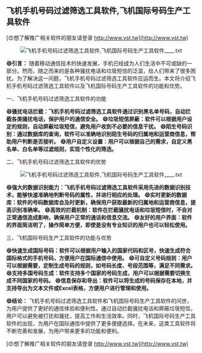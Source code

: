 ## **飞机手机号码过滤筛选工具软件,飞机国际号码生产工具软件**

[😍想了解推广相关软件的朋友请登录 http://www.vst.tw](http://www.vst.tw)

 <center><img src="https://vst.tw/MP4/tuiguang/png/6.png" alt="飞机手机号码过滤筛选工具软件,飞机国际号码生产工具软件____.txt"></center>

**😄引言：**
随着移动通信技术的快速发展，手机已经成为人们生活中不可或缺的一部分。然而，随之而来的是各种骚扰电话和垃圾短信的泛滥，给人们带来了很多困扰。为了解决这一问题，飞机手机号码过滤筛选工具软件应运而生。本文将介绍飞机手机号码过滤筛选工具软件以及飞机国际号码生产工具软件的功能和优势。

一、飞机手机号码过滤筛选工具软件的功能

**😄骚扰电话拦截：飞机手机号码过滤筛选工具软件通过识别黑名单号码，自动拦截各类骚扰电话，保护用户的通信安全。**
**😄垃圾短信屏蔽：软件可以根据用户设定的规则，自动屏蔽垃圾短信，避免用户收到不必要的信息干扰。**
**😄陌生号码识别：通过数据库的查询，软件可以准确地识别陌生号码的归属地和运营商信息，帮助用户判断是否接听。**
**😄用户自定义设置：用户可以根据自己的需求，自定义黑名单、白名单等过滤规则，实现个性化的筛选。**

二、飞机手机号码过滤筛选工具软件的优势

 <center><img src="https://vst.tw/MP4/tuiguang/png/7.png" alt="飞机手机号码过滤筛选工具软件,飞机国际号码生产工具软件____.txt"></center>

**😄强大的数据识别能力：飞机手机号码过滤筛选工具软件采用先进的数据识别技术，能够快速准确地判断号码的属性，并进行相应的处理。**
**😄实时更新的数据库：软件的号码数据库会及时更新，确保用户获取最新的归属地和运营商信息，提高识别准确率。**
**😄高效的拦截机制：软件在拦截骚扰电话和垃圾短信时，不会对正常通信造成影响，确保用户正常的通话和信息交流。**
**😄友好的用户界面：软件的界面简洁明了，操作简单方便，即使是没有专业知识的用户也可以轻松使用。**

三、飞机国际号码生产工具软件的功能与优势

**😄快速生成国际号码：软件可以根据用户输入的国家代码和区号，快速生成符合国际格式的手机号码，方便用户在国际通信中使用。**
**😄可自定义号码规则：用户可以根据需要，定制生成号码的规则，如号码长度、号段范围等，满足不同需求。**
**😄支持多国号码生成：软件支持多个国家的号码生成，用户可以根据需要切换生成不同国家的号码。**
**😄信息保存和导出：软件可以将生成的号码保存在本地，并支持导出为文本文件或Excel表格，方便用户进行管理和使用。**

**😄结论：**
飞机手机号码过滤筛选工具软件和飞机国际号码生产工具软件的问世，为用户提供了更好的通信体验和便利性。通过自动拦截骚扰电话和屏蔽垃圾短信，用户可以避免被打扰和骚扰，提高工作和生活效率。同时，飞机国际号码生产工具软件的出现，为用户在国际通信中提供了更多便捷选择。在未来，这类工具软件将不断完善和发展，为用户带来更多的功能和便利。

[😍想了解推广相关软件的朋友请登录 http://www.vst.tw](http://www.vst.tw)



